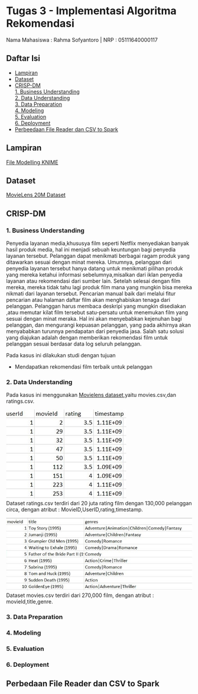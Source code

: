 # Tugas 3 - Implementasi Algoritma Rekomendasi
Nama Mahasiswa : Rahma Sofyantoro | NRP : 05111640000117  


## Daftar Isi  
- [Lampiran](#Lampiran)   
- [Dataset](#Dataset)   
- [CRISP-DM](#CRISP-DM)   
   [1. Business Understanding](#1-business-understanding)   
   [2. Data Understanding](#2-data-understanding)   
   [3. Data Preparation](#3-data-preparation)   
   [4. Modeling](#4-modeling)   
   [5. Evaluation](#5-evaluation)   
   [6. Deployment](#6-Deployment)   
- [Perbeedaan File Reader dan CSV to Spark ](#Perbedaan-File-Reader-dan-CSV-to-Spark)   

## Lampiran
[File Modelling KNIME](https://hub.knime.com/knime/spaces/Examples/latest/10_Big_Data/02_Spark_Executor/10_Recommendation_Engine_w_Spark_Collaborative_Filtering)

## Dataset
[MovieLens 20M Dataset](https://grouplens.org/datasets/movielens) 

## CRISP-DM
### 1. Business Understanding
Penyedia layanan media,khususya film seperti Netflix menyediakan banyak hasil produk media, hal ini menjadi sebuah keuntungan bagi penyedia layanan tersebut. 
Pelanggan dapat menikmati berbagai ragam produk yang ditawarkan sesuai dengan minat mereka.
Umumnya, pelanggan dari penyedia layanan tersebut hanya datang untuk menikmati pilihan 
produk yang mereka ketahui informasi sebelumnya,misalkan dari iklan penyedia layanan
atau rekomendasi dari sumber lain. Setelah selesai dengan film mereka, 
mereka tidak tahu lagi produk film mana yang mungkin bisa mereka nikmati dari layanan tersebut. 
Pencarian manual baik dari melalui fitur pencarian atau halaman daftar film 
akan menghabiskan tenaga dari pelanggan. Pelanggan harus membaca deskripi 
yang mungkin disediakan ,atau memutar kilat film tersebut satu-persatu untuk menemukan film yang
sesuai dengan minat meraka. Hal ini akan menyebabkan kejenuhan bagi pelanggan, 
dan mengurangi kepuasan pelanggan, yang pada akhirnya akan menyababkan turunnya pendapatan dari penyedia jasa. Salah satu solusi yang diajukan adalah dengan memberikan rekomendasi 
film untuk pelanggan sesuai berdasar data log seluruh pelanggan.
 
 Pada kasus ini dilakukan studi dengan tujuan
 - Mendapatkan rekomendasi film terbaik untuk pelanggan
 
### 2. Data Understanding
Pada kasus ini menggunakan [Movielens dataset](https://grouplens.org/datasets/movielens/),yaitu movies.csv,dan ratings.csv.   
   
![Ratings](assets/2.2.JPG)   
Dataset ratings.csv terdiri dari 20 juta rating film dengan 130,000 pelanggan circa,
dengan atribut : MovieID,UserID,rating,timestamp.
   
![Ratings](assets/2.1.JPG)   
Dataset movies.csv terdiri dari 270,000 film, dengan atribut : movieId,title,genre.


### 3. Data Preparation
### 4. Modeling
### 5. Evaluation  
### 6. Deployment  
## Perbedaan File Reader dan CSV to Spark   

## 
